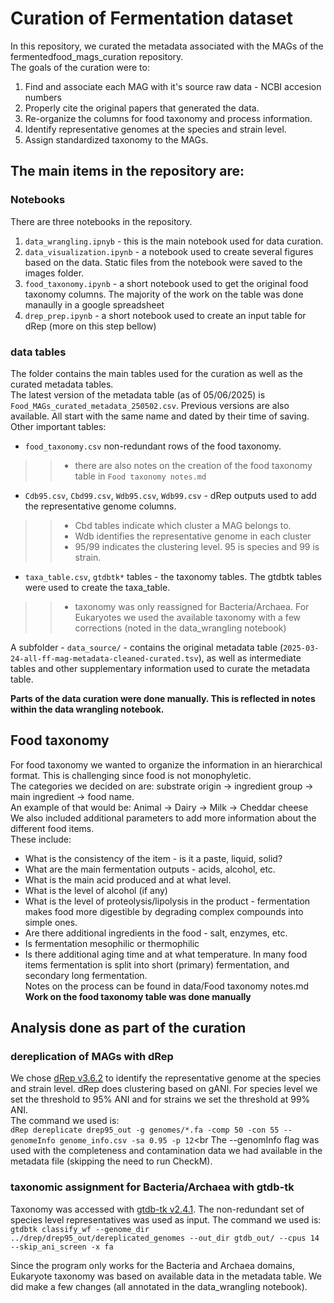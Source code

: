 # Curation of Fermentation dataset
In this repository, we curated the metadata associated with the MAGs of the fermentedfood_mags_curation repository. <br>
The goals of the curation were to:
1. Find and associate each MAG with it's source raw data - NCBI accesion numbers
2. Properly cite the original papers that generated the data.
3. Re-organize the columns for food taxonomy and process information.
4. Identify representative genomes at the species and strain level.
5. Assign standardized taxonomy to the MAGs.


## The main items in the repository are:
### Notebooks
There are three notebooks in the repository.
1. `data_wrangling.ipnyb` - this is the main notebook used for data curation.
2. `data_visualization.ipynb` - a notebook used to create several figures based on the data. Static files from the notebook were saved to the images folder.
3. `food_taxonomy.ipynb` - a short notebook used to get the original food taxonomy columns. The majority of the work on the table was done manaully in a google spreadsheet
4. `drep_prep.ipynb` - a short notebook used to create an input table for dRep (more on this step bellow)


### data tables
The folder contains the main tables used for the curation as well as the curated metadata tables. <br>
The latest version of the metadata table (as of 05/06/2025) is `Food_MAGs_curated_metadata_250502.csv`.
Previous versions are also available. All start with the same name and dated by their time of saving. <br>
Other important tables:
* `food_taxonomy.csv` non-redundant rows of the food taxonomy.
>> * there are also notes on the creation of the food taxonomy table in `Food taxonomy notes.md`
* `Cdb95.csv`, `Cbd99.csv`, `Wdb95.csv`, `Wdb99.csv` - dRep outputs used to add the representative genome columns.
>> * Cbd tables indicate which cluster a MAG belongs to.
>> * Wdb identifies the representative genome in each cluster
>> * 95/99 indicates the clustering level. 95 is species and 99 is strain.
* `taxa_table.csv`, `gtdbtk*` tables - the taxonomy tables. The gtdbtk tables were used to create the taxa_table.
>> * taxonomy was only reassigned for Bacteria/Archaea. For Eukaryotes we used the available taxonomy with a few corrections (noted in the data_wrangling notebook)


A subfolder - `data_source/` -  contains the original metadata table (`2025-03-24-all-ff-mag-metadata-cleaned-curated.tsv`), as well as intermediate tables and other supplementary information used to curate the metadata table.


**Parts of the data curation were done manually. This is reflected in notes within the data wrangling notebook.**


## Food taxonomy
For food taxonomy we wanted to organize the information in an hierarchical format. This is challenging since food is not monophyletic. <br>
The categories we decided on are: substrate origin -> ingredient group -> main ingredient -> food name. <br>
An example of that would be: Animal -> Dairy -> Milk -> Cheddar cheese <br>
We also included additional parameters to add more information about the different food items. <br>
These include:
* What is the consistency of the item - is it a paste, liquid, solid?
* What are the main fermentation outputs -  acids, alcohol, etc.
* What is the main acid produced and at what level.
* What is the level of alcohol (if any)
* What is the level of proteolysis/lipolysis in the product - fermentation makes food more digestible by degrading complex compounds into simple ones.
* Are there additional ingredients in the food - salt, enzymes, etc.
* Is fermentation mesophilic or thermophilic
* Is there additional aging time and at what temperature. In many food items fermentation is split into short (primary) fermentation, and secondary long fermentation. <br>
Notes on the process can be found in data/Food taxonomy notes.md <br>
**Work on the food taxonomy table was done manually**

## Analysis done as part of the curation
### dereplication of MAGs with dRep
We chose [dRep v3.6.2](https://drep.readthedocs.io/en/latest/index.html) to identify the representative genome at the species and strain level. dRep does clustering based on gANI. For species level we set the threshold to 95% ANI and for strains we set the threshold at 99% ANI. <br>
The command we used is:<br>
`dRep dereplicate drep95_out -g genomes/*.fa -comp 50 -con 55 --genomeInfo genome_info.csv -sa 0.95 -p 12`<br
The --genomInfo flag was used with the completeness and contamination data we had available in the metadata file (skipping the need to run CheckM).<br>


### taxonomic assignment for Bacteria/Archaea with gtdb-tk
Taxonomy was accessed with [gtdb-tk v2.4.1](https://ecogenomics.github.io/GTDBTk/#). The non-redundant set of species level representatives was used as input.
The command we used is:<br>
`gtdbtk classify_wf --genome_dir ../drep/drep95_out/dereplicated_genomes --out_dir gtdb_out/ --cpus 14 --skip_ani_screen -x fa`<br>


Since the program only works for the Bacteria and Archaea domains, Eukaryote taxonomy was based on available data in the metadata table. We did make a few changes (all annotated in the data_wrangling notebook).

